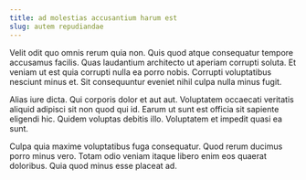 ```yaml
---
title: ad molestias accusantium harum est
slug: autem repudiandae
---
```


Velit odit quo omnis rerum quia non. Quis quod atque consequatur tempore accusamus facilis. Quas laudantium architecto ut aperiam corrupti soluta. Et veniam ut est quia corrupti nulla ea porro nobis. Corrupti voluptatibus nesciunt minus et. Sit consequuntur eveniet nihil culpa nulla minus fugit.

Alias iure dicta. Qui corporis dolor et aut aut. Voluptatem occaecati veritatis aliquid adipisci sit non quod qui id. Earum ut sunt est officia sit sapiente eligendi hic. Quidem voluptas debitis illo. Voluptatem et impedit quasi ea sunt.

Culpa quia maxime voluptatibus fuga consequatur. Quod rerum ducimus porro minus vero. Totam odio veniam itaque libero enim eos quaerat doloribus. Quia quod minus esse placeat ad.

